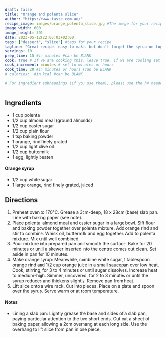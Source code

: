 ```yaml
---
draft: false
title: "Orange and polenta slice"
author: "https://www.taste.com.au/"
recipe_image: images/orange_polenta_slice.jpg #The image for your recipe
image_width: 600
image_height: 399
date: 2023-05-12T22:05:03+02:00
tags: ["dessert", "slice"] #tags for your recipe
tagline: "Great recipe, easy to make, but don't forget the syrup on top to give it more moistness."
servings: 10
prep_time: 15 #in minutes #can be BLANK
cook: true # If we are cooking this, leave true, if we are cooling set to false
cook_increment: minutes # set to minutes or hours
cook_time: 20 #in minutes or hours #can be BLANK
# calories:  #in kcal #can be BLANK

# For ingredient subheadings (if you use them), please use the h4 header.  For print view I have those elements targeted
---
```



## Ingredients

- 1 cup polenta
- 1/2 cup almond meal (ground almonds)
- 1/2 cup caster sugar
- 1/2 cup plain flour
- 1 tsp baking powder
- 1 orange, rind finely grated
- 1/2 cup light olive oil
- 1/2 cup buttermilk
- 1 egg, lightly beaten

#### Orange syrup
- 1/2 cup white sugar
- 1 large orange, rind finely grated, juiced

## Directions

1. Preheat oven to 170°C. Grease a 3cm-deep, 18 x 28cm (base) slab pan. Line with baking paper (see note).
2. Place polenta, almond meal and caster sugar in a large bowl. Sift flour and baking powder together over polenta mixture. Add orange rind and stir to combine. Whisk oil, buttermilk and egg together. Add to polenta mixture. Mix until well combined.
3. Pour mixture into prepared pan and smooth the surface. Bake for 20 minutes or until a skewer inserted into the centre comes out clean. Set aside in pan for 10 minutes.
4. Make orange syrup: Meanwhile, combine white sugar, 1 tablespoon orange rind and 1/2 cup orange juice in a small saucepan over low heat. Cook, stirring, for 3 to 4 minutes or until sugar dissolves. Increase heat to medium-high. Simmer, uncovered, for 2 to 3 minutes or until the syrup reduces and thickens slightly. Remove pan from heat.
5. Lift slice onto a wire rack. Cut into pieces. Place on a plate and spoon over the syrup. Serve warm or at room temperature.

#### Notes
- Lining a slab pan: Lightly grease the base and sides of a slab pan, paying particular attention to the two short ends. Cut out a sheet of baking paper, allowing a 2cm overhang at each long side. Use the overhang to lift slice from pan in one piece.